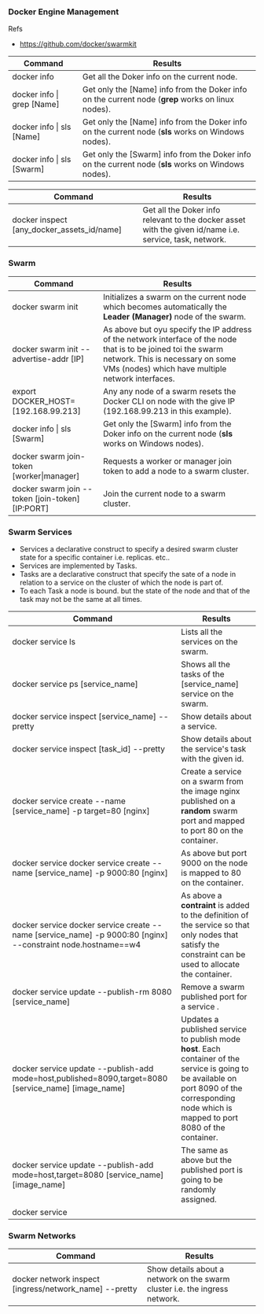 ### Docker Engine Management

Refs

- https://github.com/docker/swarmkit

| Command | Results |
| ------- | ------- |
| docker info | Get all the Doker info on the current node. |
| docker info \| grep [Name]| Get only the [Name] info from the Doker info on the current node (**grep** works on linux nodes). |
| docker info \| sls [Name]| Get only the [Name] info from the Doker info on the current node (**sls** works on Windows nodes). |
| docker info \| sls [Swarm]| Get only the [Swarm] info from the Doker info on the current node (**sls** works on Windows nodes). |

| Command | Results |
| ------- | ------- |
| docker inspect [any_docker_assets_id/name] | Get all the Doker info relevant to the docker asset with the given id/name i.e. service, task, network. |

### Swarm

| Command | Results |
| ------- | ------- |
| docker swarm init | Initializes a swarm on the current node which becomes automatically the **Leader (Manager)** node of the swarm. |
| docker swarm init --advertise-addr [IP]| As above but oyu specify the IP address of the network interface of the node that is to be joined toi the swarm network. This is  necessary on some VMs (nodes) which have multiple network interfaces.|
| export DOCKER_HOST=[192.168.99.213] | Any any node of a swarm resets the Docker CLI on node with the give IP (192.168.99.213 in this example). |
| docker info \| sls [Swarm]| Get only the [Swarm] info from the Doker info on the current node (**sls** works on Windows nodes). |
| docker swarm join-token [worker\|manager] | Requests a worker or manager join token to add a node to a swarm cluster. |
| docker swarm join --token [join-token] [IP:PORT] | Join the current node to a swarm cluster. |

### Swarm Services

- Services a declarative construct to specify a desired swarm cluster state for a specific container i.e. replicas. etc..
- Services are implemented by Tasks.
- Tasks are a declarative construct that specify the sate of a node in relation to a service on the cluster of which the node is part of.
- To each Task a node is bound. but the state of the node and that of the task may not be the same at all times.  

| Command | Results |
| ------- | ------- |
| docker service ls | Lists all the services on the swarm. |
| docker service ps [service_name] | Shows all the tasks of the [service_name] service on the swarm. |
| docker service inspect [service_name] --pretty | Show details about a service. |
| docker service inspect [task_id] --pretty | Show details about the service's task with the given id. |
| docker service create --name [service_name] -p target=80 [nginx] | Create a service on a swarm from the image nginx published on a **random** swarm port and mapped to port 80 on the container. |
| docker service docker service create --name [service_name] -p 9000:80 [nginx] | As above but port 9000 on the node is mapped to 80 on the container. |
| docker service docker service create --name [service_name] -p 9000:80 [nginx] --constraint node.hostname==w4 | As above a **contraint** is added to the definition of the service so that only nodes that satisfy the constraint can be used to allocate the container. |
| docker service update --publish-rm 8080 [service_name] | Remove a swarm published port for a service .|
| docker service update --publish-add mode=host,published=8090,target=8080 [service_name] [image_name] | Updates a published service to publish mode **host**. Each container of the service is going to be available on port 8090 of the corresponding node which is mapped to port 8080 of the container.|
| docker service update --publish-add mode=host,target=8080 [service_name] [image_name] | The same as above but the published port is going to be randomly assigned.|
| docker service  |  |


### Swarm Networks

| Command | Results |
| ------- | ------- |
| docker network inspect [ingress/network_name] --pretty | Show details about a network on the swarm cluster i.e. the ingress network. |


